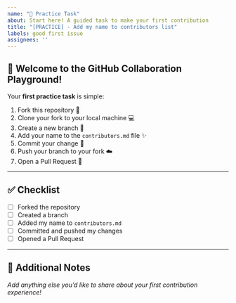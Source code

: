 ```yaml
---
name: "🎯 Practice Task"
about: Start here! A guided task to make your first contribution
title: "[PRACTICE] - Add my name to contributors list"
labels: good first issue
assignees: ''
---
```


## 👋 Welcome to the GitHub Collaboration Playground!

Your **first practice task** is simple:
1. Fork this repository 🍴
2. Clone your fork to your local machine 💻
3. Create a new branch 🌿
4. Add your name to the `contributors.md` file ✨
5. Commit your change 💾
6. Push your branch to your fork ☁️
7. Open a Pull Request 🔄

---

## ✅ Checklist
- [ ] Forked the repository
- [ ] Created a branch
- [ ] Added my name to `contributors.md`
- [ ] Committed and pushed my changes
- [ ] Opened a Pull Request

---

## 💬 Additional Notes
_Add anything else you’d like to share about your first contribution experience!_
